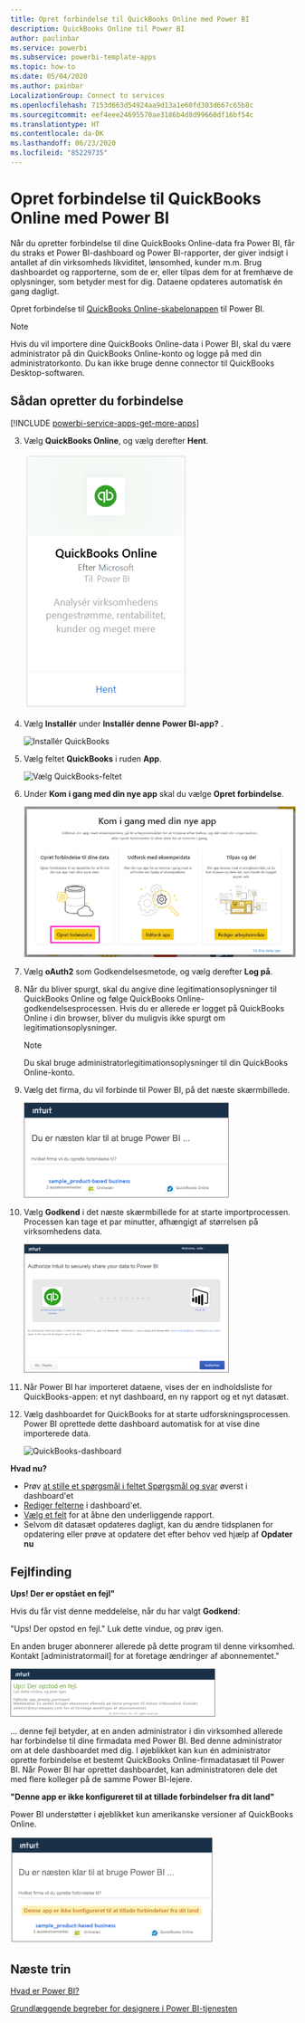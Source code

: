 ```yaml
---
title: Opret forbindelse til QuickBooks Online med Power BI
description: QuickBooks Online til Power BI
author: paulinbar
ms.service: powerbi
ms.subservice: powerbi-template-apps
ms.topic: how-to
ms.date: 05/04/2020
ms.author: painbar
LocalizationGroup: Connect to services
ms.openlocfilehash: 7153d663d54924aa9d13a1e60fd303d667c65b8c
ms.sourcegitcommit: eef4eee24695570ae3186b4d8d99660df16bf54c
ms.translationtype: HT
ms.contentlocale: da-DK
ms.lasthandoff: 06/23/2020
ms.locfileid: "85229735"
---
```

# <a name="connect-to-quickbooks-online-with-power-bi"></a>Opret forbindelse til QuickBooks Online med Power BI
Når du opretter forbindelse til dine QuickBooks Online-data fra Power BI, får du straks et Power BI-dashboard og Power BI-rapporter, der giver indsigt i antallet af din virksomheds likviditet, lønsomhed, kunder m.m. Brug dashboardet og rapporterne, som de er, eller tilpas dem for at fremhæve de oplysninger, som betyder mest for dig. Dataene opdateres automatisk én gang dagligt.

Opret forbindelse til [QuickBooks Online-skabelonappen](https://dxt.powerbi.com/getdata/services/quickbooks-online) til Power BI.

>[!NOTE]
>Hvis du vil importere dine QuickBooks Online-data i Power BI, skal du være administrator på din QuickBooks Online-konto og logge på med din administratorkonto. Du kan ikke bruge denne connector til QuickBooks Desktop-softwaren. 

## <a name="how-to-connect"></a>Sådan opretter du forbindelse

[!INCLUDE [powerbi-service-apps-get-more-apps](../includes/powerbi-service-apps-get-more-apps.md)]

3. Vælg **QuickBooks Online**, og vælg derefter **Hent**.
   
   ![Hent QuickBooks](media/service-connect-to-quickbooks-online/qbo.png)

4. Vælg **Installér** under **Installér denne Power BI-app?** .

    ![Installér QuickBooks](media/service-connect-to-quickbooks-online/power-bi-install-quickbooks.png)

4. Vælg feltet **QuickBooks** i ruden **App**.

   ![Vælg QuickBooks-feltet](media/service-connect-to-quickbooks-online/power-bi-quickbooks-tile.png)

6. Under **Kom i gang med din nye app** skal du vælge **Opret forbindelse**.

    ![Kom i gang med din nye app](media/service-connect-to-zendesk/power-bi-new-app-connect-get-started.png)

4. Vælg **oAuth2** som Godkendelsesmetode, og vælg derefter **Log på**. 
5. Når du bliver spurgt, skal du angive dine legitimationsoplysninger til QuickBooks Online og følge QuickBooks Online-godkendelsesprocessen. Hvis du er allerede er logget på QuickBooks Online i din browser, bliver du muligvis ikke spurgt om legitimationsoplysninger.
   >[!NOTE]
   >Du skal bruge administratorlegitimationsoplysninger til din QuickBooks Online-konto.
6. Vælg det firma, du vil forbinde til Power BI, på det næste skærmbillede.
   
   ![Næsten klar i QuickBooks](media/service-connect-to-quickbooks-online/pbi_qbo_almost.png)

7. Vælg **Godkend** i det næste skærmbillede for at starte importprocessen. Processen kan tage et par minutter, afhængigt af størrelsen på virksomhedens data. 
   
   ![Godkend QuickBooks](media/service-connect-to-quickbooks-online/pbi_qbo_authorizesm.png)
   
8. Når Power BI har importeret dataene, vises der en indholdsliste for QuickBooks-appen: et nyt dashboard, en ny rapport og et nyt datasæt.
9. Vælg dashboardet for QuickBooks for at starte udforskningsprocessen. Power BI oprettede dette dashboard automatisk for at vise dine importerede data.

    ![QuickBooks-dashboard](media/service-connect-to-quickbooks-online/power-bi-connect-quickbooks-sample.png)

**Hvad nu?**

* Prøv [at stille et spørgsmål i feltet Spørgsmål og svar](../consumer/end-user-q-and-a.md) øverst i dashboard'et
* [Rediger felterne](../create-reports/service-dashboard-edit-tile.md) i dashboard'et.
* [Vælg et felt](../consumer/end-user-tiles.md) for at åbne den underliggende rapport.
* Selvom dit datasæt opdateres dagligt, kan du ændre tidsplanen for opdatering eller prøve at opdatere det efter behov ved hjælp af **Opdater nu**

## <a name="troubleshooting"></a>Fejlfinding
**Ups! Der er opstået en fejl"**

Hvis du får vist denne meddelelse, når du har valgt **Godkend**:

"Ups! Der opstod en fejl." Luk dette vindue, og prøv igen.

En anden bruger abonnerer allerede på dette program til denne virksomhed. Kontakt [administratormail] for at foretage ændringer af abonnementet."

![Ups! Der opstod en fejl](media/service-connect-to-quickbooks-online/pbi_qbo_oopssm.png)

... denne fejl betyder, at en anden administrator i din virksomhed allerede har forbindelse til dine firmadata med Power BI. Bed denne administrator om at dele dashboardet med dig. I øjeblikket kan kun én administrator oprette forbindelse et bestemt QuickBooks Online-firmadatasæt til Power BI. Når Power BI har oprettet dashboardet, kan administratoren dele det med flere kolleger på de samme Power BI-lejere.

**"Denne app er ikke konfigureret til at tillade forbindelser fra dit land"**

Power BI understøtter i øjeblikket kun amerikanske versioner af QuickBooks Online. 

![Denne app er ikke konfigureret til at tillade forbindelser fra dit land](media/service-connect-to-quickbooks-online/pbi_qbo_countrynotsupported.png)

## <a name="next-steps"></a>Næste trin
[Hvad er Power BI?](../fundamentals/power-bi-overview.md)

[Grundlæggende begreber for designere i Power BI-tjenesten](../fundamentals/service-basic-concepts.md)
